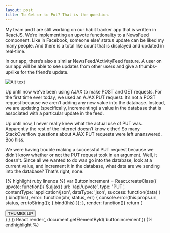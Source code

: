 ```yaml
---
layout: post
title: To Get or to Put? That is the question.
---
```



My team and I are still working on our habit tracker app that is written in ReactJS. We’re implementing an upvote functionality to a NewsFeed component. Like in Facebook, someone else’ status update can be liked my many people. And there is a total like count that is displayed and updated in real-time. 

In our app, there’s also a similar NewsFeed/ActivityFeed feature. A user on our app will be able to see updates from other users and give a thumbs-up/like for the friend’s update.

![Alt text](http://img0.joyreactor.com/pics/post/Shakespeare-memegenerator-fry-is-not-sure-204312.jpeg)

Up until now we’ve been using AJAX to make POST and GET requests. For the first time ever today, we used an AJAX PUT request. It’s not a POST request because we aren’t adding any new value into the database. Instead, we are updating (specifically, incrementing) a value in the database that is associated with a particular update in the feed.

Up until now, I never really knew what the actual use of PUT was. Apparently the rest of the internet doesn’t know either! So many StackOverflow questions about AJAX PUT requests were left unanswered. Boo hiss.

We were having trouble making a successful PUT request because we didn’t know whether or not the PUT request took in an argument. Well, it doesn't. Since all we wanted to do was go into the database, look at a current value, and increment it in the database, what data are we sending into the database? That's right, none.

{% highlight ruby linenos %}
var ButtonIncrement = React.createClass({
		upvote: function(){ 
		$.ajax({
      url: '/api/upvote',
      type: 'PUT',   
      contentType: 'application/json',
      dataType: 'json',
      success: function(data) { 
      }.bind(this),
      error: function(xhr, status, err) {
        console.error(this.props.url, status, err.toString());
      }.bind(this)
    });
	},
	render: function(){
    return (
    	<div >
	  		<button type="submit" onClick={this.upvote}>THUMBS UP</button>
      </div>
    ) 
  }
})
React.render(<ButtonIncrement />, document.getElementById('buttonincrement'))
{% endhighlight %}